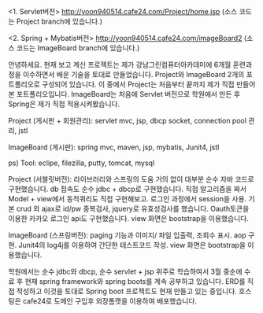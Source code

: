

<1. Servlet버전>
http://yoon940514.cafe24.com/Project/home.jsp (소스 코드는 Project branch에 있습니다.)

<2. Spring + Mybatis버전>
http://yoon940514.cafe24.com/imageBoard2 (소스 코드는 ImageBoard branch에 있습니다.)

안녕하세요. 현재 보고 계신 프로젝트는 제가 강남그린컴퓨터아카데미에 6개월 훈련과정을 이수하면서 배운 기술을 토대로 만들었습니다. 
Project와 ImageBoard 2개의 포트폴리오로 구성되어 있습니다.
이 중에서 Project는 처음부터 끝까지 제가 직접 만들어본 포트폴리오입니다. ImageBoard는 처음에 Servlet 버전으로 학원에서 만든 후 Spring은 제가 직접 적용시켜봤습니다. 

Project (게시판 + 회원관리): servlet mvc, jsp, dbcp socket, connection pool 관리, jstl

ImageBoard (게시판): spring mvc, maven, jsp, mybatis, Junit4, jstl

ps) Tool: eclipe, filezilla, putty, tomcat, mysql

Project (서블릿버전): 라이브러리와 스프링의 도움 거의 없이 대부분 순수 자바 코드로 구현했습니다. db 접속도 순수 jdbc + dbcp로 구현했습니다. 직접 알고리즘을 짜서 Model + view에서 동적쿼리도 직접 구현해보고. 로그인 과정에서 session을 사용. 기본 crud 외 ajax로 id/pw 중복검사, jquery로 유효성검사를 했습니다. Oauth토큰을 이용한 카카오 로그인 api도 구현했습니다. view 화면은 bootstrap을 이용했습니다.

ImageBoard (스프링버전): paging 기능과 이미지/ 파일 입출력, 조회수 표시. aop 구현. Junit4의 log4j를 이용하여 간단한 테스트코드 작성. view 화면은 bootstrap을 이용했습니다.

학원에서는 순수 jdbc와 dbcp, 순수 servlet + jsp 위주로 학습하여서 3월 중순에 수료 후 현재 spring framework와 spring boots를 계속 공부하고 있습니다. ERD를 직접 작성하고 이것을 토대로 Spring boot 프로젝트도 현재 만들고 있는 중입니다.
호스팅은 cafe24로 도메인 구입후 외장톰캣을 이용하여 배포했습니다.
